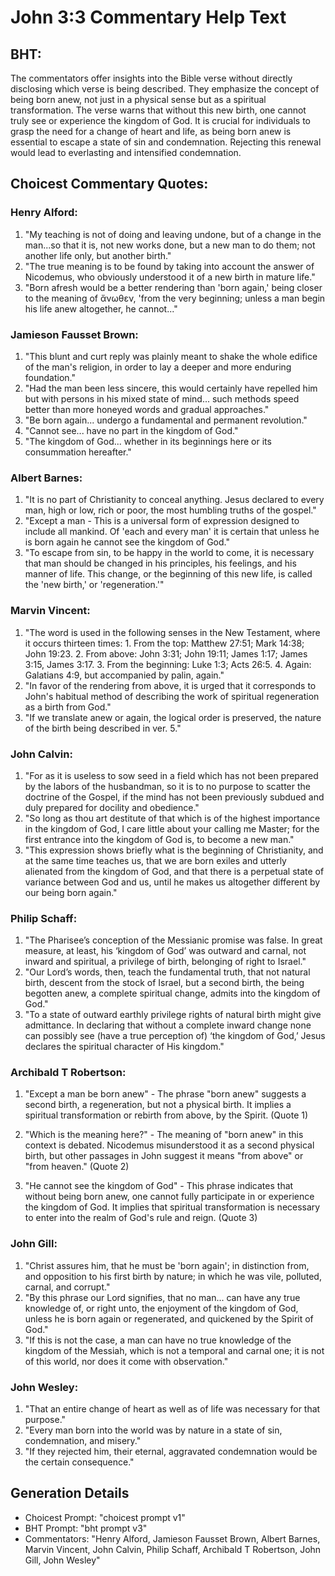 # John 3:3 Commentary Help Text

## BHT:
The commentators offer insights into the Bible verse without directly disclosing which verse is being described. They emphasize the concept of being born anew, not just in a physical sense but as a spiritual transformation. The verse warns that without this new birth, one cannot truly see or experience the kingdom of God. It is crucial for individuals to grasp the need for a change of heart and life, as being born anew is essential to escape a state of sin and condemnation. Rejecting this renewal would lead to everlasting and intensified condemnation.

## Choicest Commentary Quotes:
### Henry Alford:
1. "My teaching is not of doing and leaving undone, but of a change in the man...so that it is, not new works done, but a new man to do them; not another life only, but another birth." 
2. "The true meaning is to be found by taking into account the answer of Nicodemus, who obviously understood it of a new birth in mature life."
3. "Born afresh would be a better rendering than 'born again,' being closer to the meaning of ἄνωθεν, 'from the very beginning; unless a man begin his life anew altogether, he cannot..."

### Jamieson Fausset Brown:
1. "This blunt and curt reply was plainly meant to shake the whole edifice of the man's religion, in order to lay a deeper and more enduring foundation."
2. "Had the man been less sincere, this would certainly have repelled him but with persons in his mixed state of mind... such methods speed better than more honeyed words and gradual approaches."
3. "Be born again... undergo a fundamental and permanent revolution."
4. "Cannot see... have no part in the kingdom of God."
5. "The kingdom of God... whether in its beginnings here or its consummation hereafter."

### Albert Barnes:
1. "It is no part of Christianity to conceal anything. Jesus declared to every man, high or low, rich or poor, the most humbling truths of the gospel."
2. "Except a man - This is a universal form of expression designed to include all mankind. Of 'each and every man' it is certain that unless he is born again he cannot see the kingdom of God."
3. "To escape from sin, to be happy in the world to come, it is necessary that man should be changed in his principles, his feelings, and his manner of life. This change, or the beginning of this new life, is called the 'new birth,' or 'regeneration.'"

### Marvin Vincent:
1. "The word is used in the following senses in the New Testament, where it occurs thirteen times: 1. From the top: Matthew 27:51; Mark 14:38; John 19:23. 2. From above: John 3:31; John 19:11; James 1:17; James 3:15, James 3:17. 3. From the beginning: Luke 1:3; Acts 26:5. 4. Again: Galatians 4:9, but accompanied by palin, again." 
2. "In favor of the rendering from above, it is urged that it corresponds to John's habitual method of describing the work of spiritual regeneration as a birth from God." 
3. "If we translate anew or again, the logical order is preserved, the nature of the birth being described in ver. 5."

### John Calvin:
1. "For as it is useless to sow seed in a field which has not been prepared by the labors of the husbandman, so it is to no purpose to scatter the doctrine of the Gospel, if the mind has not been previously subdued and duly prepared for docility and obedience."
2. "So long as thou art destitute of that which is of the highest importance in the kingdom of God, I care little about your calling me Master; for the first entrance into the kingdom of God is, to become a new man."
3. "This expression shows briefly what is the beginning of Christianity, and at the same time teaches us, that we are born exiles and utterly alienated from the kingdom of God, and that there is a perpetual state of variance between God and us, until he makes us altogether different by our being born again."

### Philip Schaff:
1. "The Pharisee’s conception of the Messianic promise was false. In great measure, at least, his ‘kingdom of God’ was outward and carnal, not inward and spiritual, a privilege of birth, belonging of right to Israel." 
2. "Our Lord’s words, then, teach the fundamental truth, that not natural birth, descent from the stock of Israel, but a second birth, the being begotten anew, a complete spiritual change, admits into the kingdom of God."
3. "To a state of outward earthly privilege rights of natural birth might give admittance. In declaring that without a complete inward change none can possibly see (have a true perception of) ‘the kingdom of God,’ Jesus declares the spiritual character of His kingdom."

### Archibald T Robertson:
1. "Except a man be born anew" - The phrase "born anew" suggests a second birth, a regeneration, but not a physical birth. It implies a spiritual transformation or rebirth from above, by the Spirit. (Quote 1)

2. "Which is the meaning here?" - The meaning of "born anew" in this context is debated. Nicodemus misunderstood it as a second physical birth, but other passages in John suggest it means "from above" or "from heaven." (Quote 2)

3. "He cannot see the kingdom of God" - This phrase indicates that without being born anew, one cannot fully participate in or experience the kingdom of God. It implies that spiritual transformation is necessary to enter into the realm of God's rule and reign. (Quote 3)

### John Gill:
1. "Christ assures him, that he must be 'born again'; in distinction from, and opposition to his first birth by nature; in which he was vile, polluted, carnal, and corrupt."
2. "By this phrase our Lord signifies, that no man... can have any true knowledge of, or right unto, the enjoyment of the kingdom of God, unless he is born again or regenerated, and quickened by the Spirit of God."
3. "If this is not the case, a man can have no true knowledge of the kingdom of the Messiah, which is not a temporal and carnal one; it is not of this world, nor does it come with observation."

### John Wesley:
1. "That an entire change of heart as well as of life was necessary for that purpose."
2. "Every man born into the world was by nature in a state of sin, condemnation, and misery."
3. "If they rejected him, their eternal, aggravated condemnation would be the certain consequence."


## Generation Details
- Choicest Prompt: "choicest prompt v1"
- BHT Prompt: "bht prompt v3"
- Commentators: "Henry Alford, Jamieson Fausset Brown, Albert Barnes, Marvin Vincent, John Calvin, Philip Schaff, Archibald T Robertson, John Gill, John Wesley"
